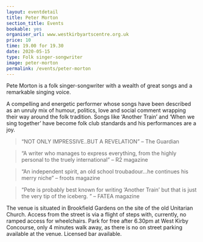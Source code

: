 ```yaml
---
layout: eventdetail
title: Peter Morton
section_title: Events
bookable: yes
organiser_url: www.westkirbyartscentre.org.uk
price: 10
time: 19.00 for 19.30
date: 2020-05-15
type: Folk singer-songwriter
image: peter-morton
permalink: /events/peter-morton
---
```


Pete Morton is a folk singer-songwriter with a wealth of great songs and a remarkable singing voice.

A compelling and energetic performer whose songs have been described as an unruly mix of humour, politics, love and social comment wrapping their way around the folk tradition. Songs like ‘Another Train’ and ‘When we sing together’ have become folk club standards and his performances are a joy.

> “NOT ONLY IMPRESSIVE..BUT A REVELATION” – The Guardian

> “A writer who manages to express everything, from the highly personal to the truely international” – R2 magazine

> “An independent spirit, an old school troubadour…he continues his merry niche” – froots magazine

> “Pete is probably best known for writing ‘Another Train’ but that is just the very tip of the iceberg. ” – FATEA magazine

The venue is situated in Brookfield Gardens on the site of the old Unitarian Church. Access from the street is via a flight of steps with, currently, no ramped access for wheelchairs. Park for free after 6.30pm at West Kirby Concourse, only 4 minutes walk away, as there is no on street parking available at the venue.  Licensed bar available.
